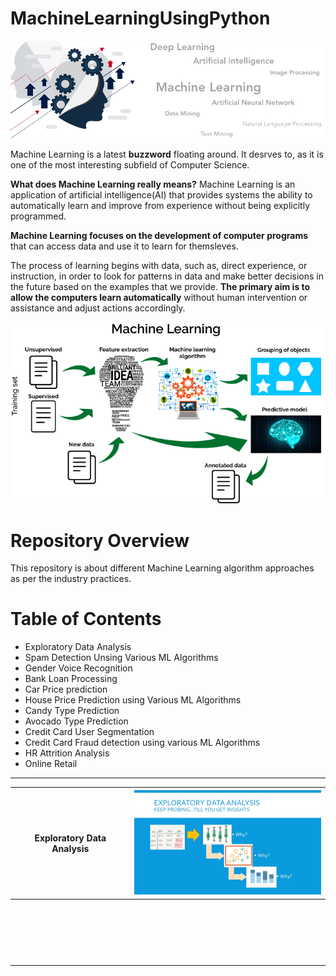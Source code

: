 # MachineLearningUsingPython

[![](https://github.com/aniacharya/MachineLearning/blob/master/images/banner.png)](https://github.com/aniacharya/MachineLearning/blob/master/images/banner.png)

Machine Learning is a latest **buzzword** floating around. It desrves to, as it is one of the most interesting subfield of Computer Science.

**What does Machine Learning really means?**
Machine Learning is an application of artificial intelligence(AI) that provides systems the ability to automatically learn and improve from experience without being explicitly programmed.

**Machine Learning focuses on the development of computer programs** that can access data and use it to learn for themsleves.

The process of learning begins with data, such as, direct experience, or instruction, in order to look for patterns in data and make better decisions in the future based on the examples that we provide. **The primary aim is to allow the computers learn automatically** without human intervention or assistance and adjust actions accordingly. 

[![](https://github.com/aniacharya/MachineLearning/blob/master/images/mlflow.png)](https://github.com/aniacharya/MachineLearning/blob/master/images/mlflow.png)

# Repository Overview
This repository is about different Machine Learning algorithm approaches as per the industry practices.

# Table of Contents
- Exploratory Data Analysis
- Spam Detection Unsing Various ML Algorithms
- Gender Voice Recognition
- Bank Loan Processing
- Car Price prediction
- House Price Prediction using Various ML Algorithms
- Candy Type Prediction
- Avocado Type Prediction
- Credit Card User Segmentation
- Credit Card Fraud detection using various ML Algorithms
- HR Attrition Analysis
- Online Retail
------------



| Exploratory Data Analysis  | [![EDA](images/EDA.png "EDA")](images/EDA.png "EDA")  |
| :------------: | :------------: |
|   |   |
|   |   |
|   |   |
|   |   |
|   |   |
|   |   |
|   |   |
|   |   |
|   |   |
|   |   |
|   |   |
|   |   |
|   |   |
|   |   |
|   |   |
|   |   |
|   |   |
|   |   |
|   |   |
|   |   |

